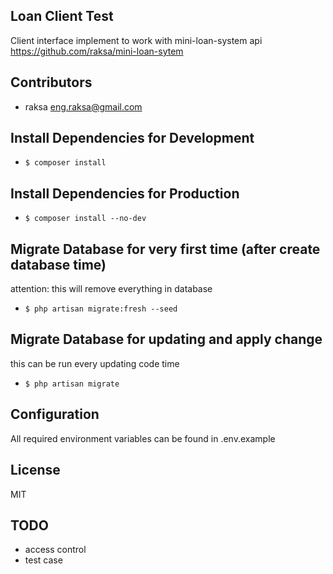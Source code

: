 ## Loan Client Test

Client interface implement to work with mini-loan-system api https://github.com/raksa/mini-loan-sytem

## Contributors

* raksa <eng.raksa@gmail.com>

## Install Dependencies for Development
* `$ composer install`

## Install Dependencies for Production
* `$ composer install --no-dev`

## Migrate Database for very first time (after create database time)
attention: this will remove everything in database
* `$ php artisan migrate:fresh --seed`

## Migrate Database for updating and apply change
this can be run every updating code time
* `$ php artisan migrate`

## Configuration

All required environment variables can be found in .env.example

## License

MIT

## TODO
* access control
* test case

